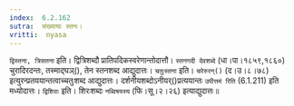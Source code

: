 ```yaml
---
index:  6.2.162
sutra:  संख्यायाः स्तनः।
vritti:  nyasa
---
```


`द्विस्तना, त्रिसतना` इति। द्वित्रिशब्दौ प्रातिपदिकस्वरेणान्तोदात्तौ। `स्तनगदी देवशब्दे` (धा।पा।१८५९,१८६०) चुरादिरदन्तः, तस्माद्घञ्(), तेन स्तनशब्द आद्युदात्तः। `चतुःस्तना` इति। `चरेरुरन्()` (द।उ।८।७८) इत्युरन्प्रतययान्तत्वाच्चतुःशब्द आद्युदात्तः। 
दर्शनीयशब्दोऽनीयर्()प्रत्ययान्तः `उपीत्तमं रिति` (6.1.211) इति मध्योदात्तः। `द्विशिराः` इति। शिरःशब्दः `नब्विषयस्य` (फि।सू।२।२६) इत्याद्युदात्तः॥
